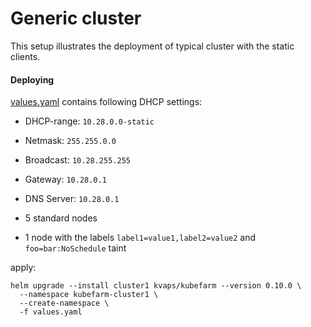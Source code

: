 # Generic cluster

This setup illustrates the deployment of typical cluster with the static clients.

#### Deploying

[values.yaml](values.yaml) contains following DHCP settings:

* DHCP-range: `10.28.0.0-static`
* Netmask: `255.255.0.0`
* Broadcast: `10.28.255.255`
* Gateway: `10.28.0.1`
* DNS Server: `10.28.0.1`

* 5 standard nodes
* 1 node with the labels `label1=value1,label2=value2` and `foo=bar:NoSchedule` taint


apply:

```
helm upgrade --install cluster1 kvaps/kubefarm --version 0.10.0 \
  --namespace kubefarm-cluster1 \
  --create-namespace \
  -f values.yaml
```
